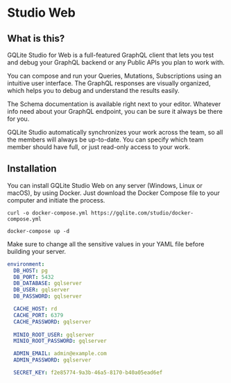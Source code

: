 # Studio Web

## What is this?

GQLite Studio for Web is a full-featured GraphQL client that lets you test and debug your GraphQL backend or any Public APIs you plan to work with.

You can compose and run your Queries, Mutations, Subscriptions using an intuitive user interface. The GraphQL responses are visually organized, which helps you to debug and understand the results easily.

The Schema documentation is available right next to your editor. Whatever info need about your GraphQL endpoint, you can be sure it always be there for you.

GQLite Studio automatically synchronizes your work across the team, so all the members will always be up-to-date. You can specify which team member should have full, or just read-only access to your work. 

## Installation

You can install GQLite Studio Web on any server (Windows, Linux or macOS), by using Docker. Just download the Docker Compose file to your computer and initiate the process.

```
curl -o docker-compose.yml https://gqlite.com/studio/docker-compose.yml

docker-compose up -d
```

Make sure to change all the sensitive values in your YAML file before building your server.

```yaml
environment:
  DB_HOST: pg
  DB_PORT: 5432
  DB_DATABASE: gqlserver
  DB_USER: gqlserver
  DB_PASSWORD: gqlserver

  CACHE_HOST: rd
  CACHE_PORT: 6379
  CACHE_PASSWORD: gqlserver
      
  MINIO_ROOT_USER: gqlserver
  MINIO_ROOT_PASSWORD: gqlserver

  ADMIN_EMAIL: admin@example.com
  ADMIN_PASSWORD: gqlserver

  SECRET_KEY: f2e85774-9a3b-46a5-8170-b40a05ead6ef
```

